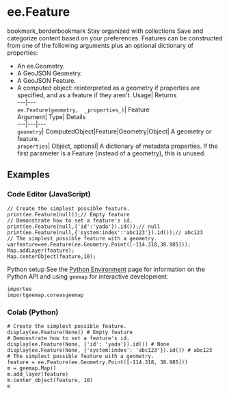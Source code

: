  
#  ee.Feature
bookmark_borderbookmark Stay organized with collections  Save and categorize content based on your preferences. 
Features can be constructed from one of the following arguments plus an optional dictionary of properties: 
- An ee.Geometry.
- A GeoJSON Geometry.
- A GeoJSON Feature.
- A computed object: reinterpreted as a geometry if properties are specified, and as a feature if they aren't.
Usage| Returns  
---|---  
`ee.Feature(geometry,  _properties_)`| Feature  
Argument| Type| Details  
---|---|---  
`geometry`| ComputedObject|Feature|Geometry|Object| A geometry or feature.  
`properties`| Object, optional| A dictionary of metadata properties. If the first parameter is a Feature (instead of a geometry), this is unused.  
## Examples
### Code Editor (JavaScript)
```
// Create the simplest possible feature.
print(ee.Feature(null));// Empty feature
// Demonstrate how to set a feature's id.
print(ee.Feature(null,{'id':'yada'}).id());// null
print(ee.Feature(null,{'system:index':'abc123'}).id());// abc123
// The simplest possible feature with a geometry.
varfeature=ee.Feature(ee.Geometry.Point([-114.318,38.985]));
Map.addLayer(feature);
Map.centerObject(feature,10);
```

Python setup
See the [ Python Environment](https://developers.google.com/earth-engine/guides/python_install) page for information on the Python API and using `geemap` for interactive development.
```
importee
importgeemap.coreasgeemap
```

### Colab (Python)
```
# Create the simplest possible feature.
display(ee.Feature(None)) # Empty feature
# Demonstrate how to set a feature's id.
display(ee.Feature(None, {'id': 'yada'}).id()) # None
display(ee.Feature(None, {'system:index': 'abc123'}).id()) # abc123
# The simplest possible feature with a geometry.
feature = ee.Feature(ee.Geometry.Point([-114.318, 38.985]))
m = geemap.Map()
m.add_layer(feature)
m.center_object(feature, 10)
m
```

